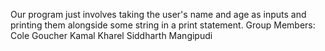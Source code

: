 Our program just involves taking the user's name and age as inputs and printing them alongside some string in a print statement.
Group Members:
Cole Goucher
Kamal Kharel
Siddharth Mangipudi
